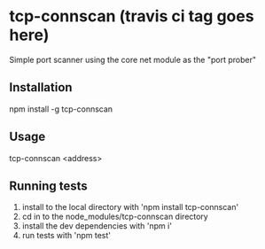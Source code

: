 # tcp-connscan (travis ci tag goes here)

Simple port scanner using the core net module as the "port prober"

## Installation

npm install -g tcp-connscan

## Usage

tcp-connscan \<address\>

## Running tests

1. install to the local directory with 'npm install tcp-connscan' 
2. cd in to the node_modules/tcp-connscan directory
3. install the dev dependencies with 'npm i'
4. run tests with 'npm test'
